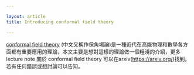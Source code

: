```yaml
---

layout: article
title: Introducing conformal field theory

---
```

[conformal field theory](https://en.wikipedia.org/wiki/Conformal_field_theory) (中文又稱作保角場論)是一種近代在高能物理和數學各方面都有重要應用的理論，本文主要是想對這樣的理論做一個粗淺的介紹，更多lecture note 關於 conformal field theory 可以在arxiv(https://arxiv.org/)找到。若有任何錯誤或想討論可以告知。

 

